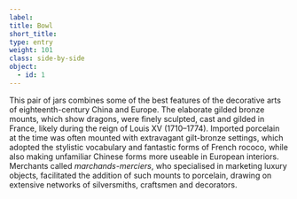 ```yaml
---
label:
title: Bowl
short_title:
type: entry
weight: 101
class: side-by-side
object:
  - id: 1
---
```


This pair of jars combines some of the best features of the decorative arts of eighteenth-century China and Europe. The elaborate gilded bronze mounts, which show dragons, were finely sculpted, cast and gilded in France, likely during the reign of Louis XV (1710–1774). Imported porcelain at the time was often mounted with extravagant gilt-bronze settings, which adopted the stylistic vocabulary and fantastic forms of French rococo, while also making unfamiliar Chinese forms more useable in European interiors. Merchants called *marchands-merciers*, who specialised in marketing luxury objects, facilitated the addition of such mounts to porcelain, drawing on extensive networks of silversmiths, craftsmen and decorators.
